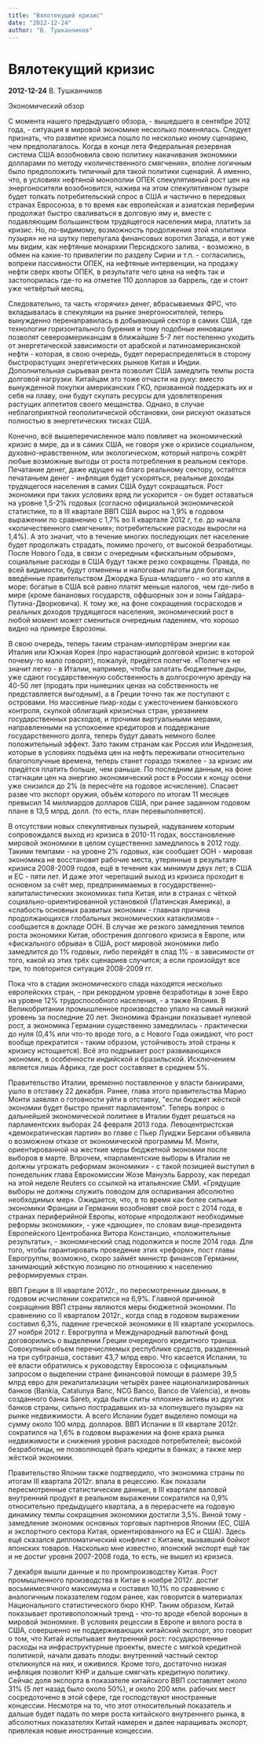 ```yaml
---
title: "Вялотекущий кризис"
date: "2012-12-24"
author: "В. Тушканчиков"
---
```


# Вялотекущий кризис

**2012-12-24** В. Тушканчиков

Экономический обзор

С момента нашего предыдущего обзора, - вышедшего в сентябре 2012 года, - ситуация в мировой экономике несколько поменялась. Следует признать, что развитие кризиса пошло по несколько иному сценарию, чем предполагалось. Когда в конце лета Федеральная резервная система США возобновила свою политику накачивания экономики долларами по методу «количественного смягчения», вполне логичным было предположить типичный для такой политики сценарий. А именно, что, в условиях нефтяной монополии ОПЕК спекулятивный рост цен на энергоносители возобновится, нажива на этом спекулятивном пузыре будет толкать потребительский спрос в США и частично в передовых странах Евросоюза, в то время как европейская и азиатская периферии продолжат быстро сваливаться в долговую яму и, вместе с подавляющим большинством трудящегося населения мира, платить за кризис. Но, по-видимому, возможность продолжения этой «политики пузыря» не на шутку перепугала финансовых воротил Запада, и вот уже мы видим, как нефтяные монархии Персидского залива, - возможно, в обмен на какие-то привилегии по разделу Сирии и т.п. - согласились, вопреки пассивности ОПЕК, на нефтяные интервенции, на продажу нефти сверх квоты ОПЕК, в результате чего цена на нефть так и застопорилась где-то на отметке 110 долларов за баррель, где и стоит уже четвёртый месяц.

Следовательно, та часть «горячих» денег, вбрасываемых ФРС, что вкладывалась в спекуляции на рынке энергоносителей, теперь вынужденно перенаправилась в добывающий сектор в самих США, где технологии горизонтального бурения и тому подобные инновации позволят североамериканцам в ближайшие 5-7 лет постепенно уходить от энергетической зависимости от арабской и латиноамериканской нефти - которая, в свою очередь, будет перераспределяться в сторону быстрорастущих энергетических рынков Китая и Индии. Дополнительная сырьевая рента позволит США замедлить темпы роста долговой нагрузки. Китайцам это тоже отчасти на руку: вместо вынужденной покупки американских ГКО, призванной поддержать их и себя на плаву, они будут скупать ресурсы для удовлетворения растущих аппетитов своего мещанства. Однако, в случае неблагоприятной геополитической обстановки, они рискуют оказаться полностью в энергетических тисках США.

Конечно, всё вышеперечисленное мало повлияет на экономический кризис в мире, да и в самих США, не говоря уже о кризисе социальном, духовно-нравственном, или экологическом, который напрочь сожрёт любые возможные выгоды от роста потребления в реальном секторе. Печатание денег, даже идущее на благо реальному сектору, остаётся печатаньем денег - инфляция будет ускоряться, реальные доходы трудящегося населения в самих США будут сокращаться. Рост экономики при таких условиях вряд ли ускорится - он будет оставаться на уровне 1,5-2% годовых (согласно официальной экономической статистике, то в III квартале ВВП США вырос на 1,9% в годовом выражении по сравнению с 1,7% во II квартале 2012  г, т.е. до начала «количественного смягчения»; потребительские расходы выросли на 1,4%). А это значит, что в течение многих последующих лет население будет продолжать страдать, помимо прочего, от высокой безработицы. После Нового Года, в связи с очередным «фискальным обрывом», социальные расходы в США будут также резко сокращены. Правда, по всей видимости, будут отменены и налоговые льготы для богатых, введённые правительством Джорджа Буша-младшего - но это капля в море: богатые в США всё равно платят меньше налогов, чем где-либо в мире (кроме банановых государств, оффшорных зон и зоны Гайдара-Путина-Дворковича). К тому же, на фоне сокращения госрасходов и реальных доходов трудящегося населения, экономический рост в любой момент может смениться очередным падением, что хорошо видно на примере Еврозоны.

В свою очередь, теперь таким странам-импортёрам энергии как Италия или Южная Корея (про нарастающий долговой кризис в которой почему-то мало говорят), пожалуй, придётся полегче. «Полегче» не значит легко - в Италии, например, чтобы залатать бюджетные дыры, уже сдают государственную собственность в долгосрочную аренду на 40-50 лет (продать при нынешних ценах на собственность не представляется выгодным), а в Греции точно так же поступают с островами. Но массивные пиар-ходы с ужесточением банковского контроля, скупкой облигаций кризисных стран, урезанием государственных расходов, и прочими виртуальными мерами, направленными на успокоение кредиторов и поддержание государственного долга, теперь будут давать немного более положительный эффект. Зато таким странам как Россия или Индонезия, которые в условиях подъёма цен на нефть переживали относительно благополучные времена, теперь станет гораздо тяжелее - за кризис им придётся платить больше, чем раньше. По последним данным, на фоне стагнации цен на энергию экономический рост в России к концу осени уже снизился до 2% (в пересчёте на годовое исчисление). Спасает разве что экспорт оружия, объём которого по итогам 11 месяцев превысил 14 миллиардов долларов США, при ранее заданном годовом плане в 13,5 млрд. долл. (то есть, план перевыполняется).

В отсутствии новых спекулятивных пузырей, надуванием которым сопровождался выход из кризиса в 2010-11 годах, восстановление мировой экономики в целом существенно замедлилось в 2012 году. Такими темпами - на уровне 2% годовых, как сообщает ООН - мировая экономика не восстановит рабочие места, утерянные в результате кризиса 2008-2009 годов, ещё в течение как минимум двух лет; в США и ЕС - пяти лет. И даже этот черепаший выход из кризиса проходит в основном за счёт мер, предпринимаемых в государственно-капиталистических экономиках типа Китая, или в странах с чёткой социально-ориентированной установкой (Латинская Америка), а «слабость основных развитых экономик - главная причина продолжающихся глобальных экономических катаклизмов» - сообщается в докладе ООН. В случае же резкого замедления темпов роста экономики Китая, обострения долгового кризиса в Европе, или «фискального обрыва» в США, рост мировой экономики либо замедлится до 1% годовых, либо перейдёт в спад 1% - в зависимости от того, какой из этих трёх сценариев случится; а если произойдут все три, то повторится ситуация 2008-2009 гг.

Пока что в стадии экономического спада находятся несколько европейских стран, - при рекордном уровне безработицы в зоне Евро на уровне 12% трудоспособного населения, - а также Япония. В Великобритании промышленное производство упало на самый низкий уровень за последние 20 лет. Экономика Франции показывает нулевой рост, а экономика Германии существенно замедлилась - практически до нуля (0,4% или что-то вроде того, а с Нового Года ожидают, что рост вообще прекратится - таким образом, устойчивость этой страны к кризису истощается). Всё это подрывает рост развивающихся экономик, в особенности индийской и бразильской. Исключением является лишь Африка, где рост составляет в среднем 5%.

Правительство Италии, временно поставленное у власти банкирами, ушло в отставку 22 декабря. Ранее, глава этого правительства Марио Монти заявлял о готовности уйти в отставку, "если бюджет жёсткой экономии будет быстро принят парламентом". Теперь вопрос о дальнейшей экономической политике в Италии будет решаться на парламентских выборах 24 февраля 2013 года. Левоцентристская «демократическая партия» во главе с Пьер Луиджи Берсани объявила о возможном отказе от экономической программы М. Монти, ориентированной на жесткие меры бюджетной экономии после выборов в марте. Впрочем, «парламентские выборы в Италии не должны угрожать реформам экономики» - с такой позицией выступил в понедельник глава Еврокомиссии Жозе Мануэль Баррозу, как передал на этой неделе Reuters со ссылкой на итальянские СМИ. «Грядущие выборы не должны служить поводом для оспаривания абсолютно необходимых мер». Ожидается, что, в то время как более сильные экономики Франции и Германии возобновят свой рост с 2014 года, в странах периферийной Европы, которые «продолжают необходимые реформы экономики», - уже «дающие», по словам вице-президента Европейского Центробанка Витора Констанцио, «положительные результаты», - экономический спад подолжится и после 2014 года. Для того, чтобы гарантировать проведение этих «реформ», пост главы Еврогруппы, возможно, скоро займёт министр финансов Германии, занимающий жёсткую позицию по отношению к населению реформируемых стран.

ВВП Греции в III квартале 2012г., по пересмотренным данным, в годовом исчислении сократился на 6,9%. Главной причиной сокращения ВВП страны являются меры бюджетной экономии. По сравнению со II кварталом 2012г., когда спад в годовом выражении составил 6,3%, падение греческой экономики в III квартале ускорилось. 27 ноября 2012 г. Еврогруппа и Международный валютный фонд договорились о выделении Греции очередного кредитного транша. Совокупный объем перечисляемых республике средств, разделенный на три субтранша, составит 43,7 млрд евро. Что касается Испании, то её власти обратились к руководству Евросоюза с официальным запросом о выделении стране финансовой помощи в размере 39,5 млрд евро для рекапитализации четырёх ранее национализированных банков (Bankia, Catalunya Banc, NCG Banco, Banco de Valencia), и вновь созданного банка Sareb, куда были слиты «плохие» активы из других банков страны, сильно пострадавших из-за «лопнувшего пузыря» на рынке недвижимости. А всего Испании будет выделено помощи на сумму около 100 млрд. долларов. ВВП Испании в III квартале 2012г. сократился на 1,6% в годовом выражении на фоне краха рынка недвижимости и снижения уровня расходов потребителей; высокой безработицы, не позволяющей брать кредиты в банках; а также мер жёсткой экономии.

Правительство Японии также подтвердило, что экономика страны по итогам III квартала 2012г. впала в рецессию. Как показали пересмотренные статистические данные, в III квартале валовой внутренний продукт в реальном выражении сократился на 0,9% относительно предыдущего квартала, а в перерасчете на годовую динамику темпы сокращения экономики достигли 3,5%. Виной тому - замедление экономик основных торговых партнеров Японии (ЕС, США и экспортного сектора Китая, ориентированного на ЕС и США). Здесь ещё сказался дипломатический конфликт с Китаем, вызвавший бойкот японских товаров. Насколько мне известно, японский экспорт ещё так и не достиг уровня 2007-2008 года, то есть, не вышел из кризиса.

7 декабря вышли данные и по промпроизводству Китая. Рост промышленного производства в Китае в ноябре 2012г. достиг восьмимесячного максимума и составил 10,1% по сравнению с аналогичным показателем годом ранее, как говорится в материалах Национального статистического бюро КНР. Таким образом, Китай показывает противоположный тренд - что-то вроде «белой вороны» в мировой экономике. В условиях рецессии в Европе и вялого роста в США, совершенно не поддерживающих китайский экспорт, это говорит о том, что Китай испытывает внутренний рост: государственные расходы на инфраструктурные проекты, вместе с мягкой кредитной политикой, начали давать плоды: внутренний частный сектор откликнулся на них, и оживился. Кроме того, достаточно низкая инфляция позволит КНР и дальше смягчать кредитную политику. Сейчас доля экспорта в показателе китайского ВВП составляет около 31% (5 лет назад было около 50%), и около 200 млн. рабочих мест сосредоточено в этой сфере, где господствуют иностранные концессии. Несмотря на то, что этот относительный показатель и дальше будет падать по мере роста китайского внутреннего рынка, в абсолютных показателях Китай намерен и далее наращивать экспорт, привлекая новые иностранные концессии.
